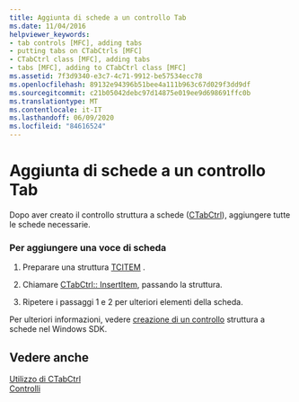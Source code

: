 ```yaml
---
title: Aggiunta di schede a un controllo Tab
ms.date: 11/04/2016
helpviewer_keywords:
- tab controls [MFC], adding tabs
- putting tabs on CTabCtrls [MFC]
- CTabCtrl class [MFC], adding tabs
- tabs [MFC], adding to CTabCtrl class [MFC]
ms.assetid: 7f3d9340-e3c7-4c71-9912-be57534ecc78
ms.openlocfilehash: 89132e94396b51bee4a111b963c67d029f3dd9df
ms.sourcegitcommit: c21b05042debc97d14875e019ee9d698691ffc0b
ms.translationtype: MT
ms.contentlocale: it-IT
ms.lasthandoff: 06/09/2020
ms.locfileid: "84616524"
---
```

# <a name="adding-tabs-to-a-tab-control"></a>Aggiunta di schede a un controllo Tab

Dopo aver creato il controllo struttura a schede ([CTabCtrl](reference/ctabctrl-class.md)), aggiungere tutte le schede necessarie.

### <a name="to-add-a-tab-item"></a>Per aggiungere una voce di scheda

1. Preparare una struttura [TCITEM](/windows/win32/api/commctrl/ns-commctrl-tcitemw) .

1. Chiamare [CTabCtrl:: InsertItem](reference/ctabctrl-class.md#insertitem), passando la struttura.

1. Ripetere i passaggi 1 e 2 per ulteriori elementi della scheda.

Per ulteriori informazioni, vedere [creazione di un controllo](/windows/win32/Controls/tab-controls) struttura a schede nel Windows SDK.

## <a name="see-also"></a>Vedere anche

[Utilizzo di CTabCtrl](using-ctabctrl.md)<br/>
[Controlli](controls-mfc.md)
